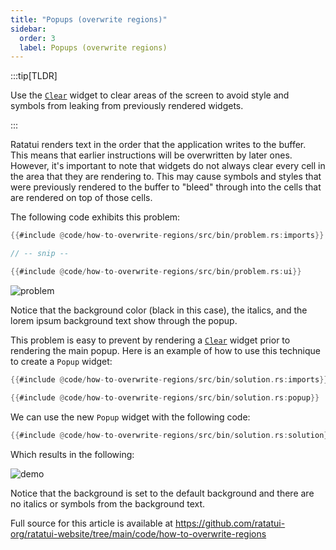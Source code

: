```yaml
---
title: "Popups (overwrite regions)"
sidebar:
  order: 3
  label: Popups (overwrite regions)
---
```


:::tip[TLDR]

Use the [`Clear`] widget to clear areas of the screen to avoid style and symbols from leaking from
previously rendered widgets.

:::

Ratatui renders text in the order that the application writes to the buffer. This means that earlier
instructions will be overwritten by later ones. However, it's important to note that widgets do not
always clear every cell in the area that they are rendering to. This may cause symbols and styles
that were previously rendered to the buffer to "bleed" through into the cells that are rendered on
top of those cells.

The following code exhibits this problem:

```rust
{{#include @code/how-to-overwrite-regions/src/bin/problem.rs:imports}}

// -- snip --

{{#include @code/how-to-overwrite-regions/src/bin/problem.rs:ui}}
```

![problem](https://github.com/ratatui-org/ratatui-website/assets/381361/a32bd6e2-9704-4054-b41d-a34715fc217f)

Notice that the background color (black in this case), the italics, and the lorem ipsum background
text show through the popup.

This problem is easy to prevent by rendering a [`Clear`] widget prior to rendering the main popup.
Here is an example of how to use this technique to create a `Popup` widget:

[`Clear`]: https://docs.rs/ratatui/latest/ratatui/widgets/struct.Clear.html

```rust
{{#include @code/how-to-overwrite-regions/src/bin/solution.rs:imports}}

{{#include @code/how-to-overwrite-regions/src/bin/solution.rs:popup}}
```

We can use the new `Popup` widget with the following code:

```rust
{{#include @code/how-to-overwrite-regions/src/bin/solution.rs:solution}}
```

Which results in the following:

![demo](https://github.com/ratatui-org/ratatui-website/assets/381361/39e92dad-8127-4588-8361-45d2f95abf32)

Notice that the background is set to the default background and there are no italics or symbols from
the background text.

Full source for this article is available at
<https://github.com/ratatui-org/ratatui-website/tree/main/code/how-to-overwrite-regions>
